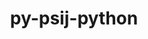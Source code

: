 ---
title: "py-psij-python"
layout: cache
categories: [package, develop-2024-11-03]
meta: {"versions": ["0.1.0.post2"], "compilers": ["gcc@=11.4.0", "gcc@=9.4.0", "oneapi@=2024.2.1"], "oss": ["ubuntu20.04", "ubuntu22.04"], "platforms": ["linux"], "targets": ["neoverse_v1", "neoverse_v2", "ppc64le", "x86_64_v3"], "stacks": ["e4s", "e4s-neoverse-v2", "e4s-neoverse_v1", "e4s-oneapi", "e4s-power", "root"], "num_specs": 5, "num_specs_by_stack": {"root": 5, "e4s-power": 1, "e4s-neoverse_v1": 1, "e4s-neoverse-v2": 1, "e4s": 1, "e4s-oneapi": 1}}
spec_details: [{"hash": "5lp6izjglgiioq2mnlbcyrzfmhlsdyr4", "compiler": "gcc@=9.4.0", "versions": ["0.1.0.post2"], "os": "ubuntu20.04", "platform": "linux", "target": "ppc64le", "variants": ["build_system=python_pip"], "stacks": ["root", "e4s-power"], "size": "-", "tarball": "https://binaries.spack.io/develop-2024-11-03/build_cache/linux-ubuntu20.04-ppc64le/gcc-9.4.0/py-psij-python-0.1.0.post2/linux-ubuntu20.04-ppc64le-gcc-9.4.0-py-psij-python-0.1.0.post2-5lp6izjglgiioq2mnlbcyrzfmhlsdyr4.spack"}, {"hash": "e42zukrnlpsadm64i4oe7zt6o2cuwd3r", "compiler": "gcc@=11.4.0", "versions": ["0.1.0.post2"], "os": "ubuntu22.04", "platform": "linux", "target": "neoverse_v1", "variants": ["build_system=python_pip"], "stacks": ["e4s-neoverse_v1", "root"], "size": "-", "tarball": "https://binaries.spack.io/develop-2024-11-03/build_cache/linux-ubuntu22.04-neoverse_v1/gcc-11.4.0/py-psij-python-0.1.0.post2/linux-ubuntu22.04-neoverse_v1-gcc-11.4.0-py-psij-python-0.1.0.post2-e42zukrnlpsadm64i4oe7zt6o2cuwd3r.spack"}, {"hash": "hfa7bkrhkmc5zc3gjvld5dg43bl2ihl6", "compiler": "gcc@=11.4.0", "versions": ["0.1.0.post2"], "os": "ubuntu22.04", "platform": "linux", "target": "neoverse_v2", "variants": ["build_system=python_pip"], "stacks": ["e4s-neoverse-v2", "root"], "size": "-", "tarball": "https://binaries.spack.io/develop-2024-11-03/build_cache/linux-ubuntu22.04-neoverse_v2/gcc-11.4.0/py-psij-python-0.1.0.post2/linux-ubuntu22.04-neoverse_v2-gcc-11.4.0-py-psij-python-0.1.0.post2-hfa7bkrhkmc5zc3gjvld5dg43bl2ihl6.spack"}, {"hash": "b356p57eefw4zu6xlqym2r6b4gm4qlnr", "compiler": "gcc@=11.4.0", "versions": ["0.1.0.post2"], "os": "ubuntu22.04", "platform": "linux", "target": "x86_64_v3", "variants": ["build_system=python_pip"], "stacks": ["e4s", "root"], "size": "-", "tarball": "https://binaries.spack.io/develop-2024-11-03/build_cache/linux-ubuntu22.04-x86_64_v3/gcc-11.4.0/py-psij-python-0.1.0.post2/linux-ubuntu22.04-x86_64_v3-gcc-11.4.0-py-psij-python-0.1.0.post2-b356p57eefw4zu6xlqym2r6b4gm4qlnr.spack"}, {"hash": "fyallbbekdgrcjv72y75rjo2ln4htrnx", "compiler": "oneapi@=2024.2.1", "versions": ["0.1.0.post2"], "os": "ubuntu22.04", "platform": "linux", "target": "x86_64_v3", "variants": ["build_system=python_pip"], "stacks": ["e4s-oneapi", "root"], "size": "-", "tarball": "https://binaries.spack.io/develop-2024-11-03/build_cache/linux-ubuntu22.04-x86_64_v3/oneapi-2024.2.1/py-psij-python-0.1.0.post2/linux-ubuntu22.04-x86_64_v3-oneapi-2024.2.1-py-psij-python-0.1.0.post2-fyallbbekdgrcjv72y75rjo2ln4htrnx.spack"}]
---